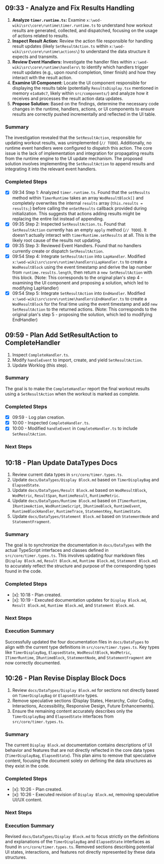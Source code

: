 ## 09:33 - Analyze and Fix Results Handling
1.  **Analyze `timer.runtime.ts`:** Examine `x:\wod-wiki\src\core\runtime\timer.runtime.ts` to understand how workout results are generated, collected, and dispatched, focusing on the usage of actions related to results.
2.  **Inspect Result Action:** Review the action file responsible for handling result updates (likely `SetResultAction.ts` within `x:\wod-wiki\src\core\runtime\actions\`) to understand the data structure it expects and transmits.
3.  **Review Event Handlers:** Investigate the handler files within `x:\wod-wiki\src\core\runtime\handlers\` to identify which handlers trigger result updates (e.g., upon round completion, timer finish) and how they interact with the result action.
4.  **Examine UI Component:** Locate the UI component responsible for displaying the results table (potentially `ResultsDisplay.tsx` mentioned in memory `e1a8a0c7`, likely within `src/components/`) and analyze how it receives and processes the result action data updates.
5.  **Propose Solution:** Based on the findings, determine the necessary code changes in the runtime, handlers, actions, or UI components to ensure results are correctly pushed incrementally and reflected in the UI table.

### Summary
The investigation revealed that the `SetResultAction`, responsible for updating workout results, was unimplemented (`// TODO`). Additionally, no runtime event handlers were configured to dispatch this action. The core issue is the lack of implementation and integration for propagating results from the runtime engine to the UI update mechanism. The proposed solution involves implementing the `SetResultAction` to append results and integrating it into the relevant event handlers.

### Completed Steps
*   [x] 09:34 Step 1: Analyzed `timer.runtime.ts`. Found that the `setResults` method within `TimerRuntime` takes an array `WodResultBlock[]` and completely overwrites the internal `results` array (`this.results = results;`) before calling the `onSetResults` callback provided during initialization. This suggests that actions adding results might be replacing the entire list instead of appending.
*   [x] 09:35 Step 2: Inspected `SetResultAction.ts`. Found that `SetResultAction` currently has an empty `apply` method (`// TODO`). It doesn't actually interact with `timerRuntime.setResults` at all. This is the likely root cause of the results not updating.
*   [x] 09:35 Step 3: Reviewed Event Handlers. Found that no handlers currently create or dispatch `SetResultAction`.
*   [x] 09:54 Step 4: Integrate `SetResultAction` into `LapHandler`. Modified `x:\wod-wiki\src\core\runtime\handlers\LapHandler.ts` to create a `WodResultBlock` using the event timestamp and derive the lap number from `runtime.results.length`, then return a `new SetResultAction` with this block. (Note: This corresponds to the original plan's step 4 - examining the UI component and proposing a solution, which led to modifying LapHandler)
*   [x] 09:54 Step 5: Integrate `SetResultAction` into `EndHandler`. Modified `x:\wod-wiki\src\core\runtime\handlers\EndHandler.ts` to create a `WodResultBlock` for the final time using the event timestamp and add `new SetResultAction` to the returned actions. (Note: This corresponds to the original plan's step 5 - proposing the solution, which led to modifying EndHandler)

## 09:59 - Plan Add SetResultAction to CompleteHandler

1.  Inspect `CompleteHandler.ts`.
2.  Modify `handleEvent` to import, create, and yield `SetResultAction`.
3.  Update Worklog (this step).

### Summary

The goal is to make the `CompleteHandler` report the final workout results using a `SetResultAction` when the workout is marked as complete.

### Completed Steps

* [x]  09:59 - Log plan creation.
* [x]  10:00 - Inspected `CompleteHandler.ts`.
* [x]  10:00 - Modified `handleEvent` in `CompleteHandler.ts` to include `SetResultAction`.

### Next Steps

## 10:18 - Plan Update DataTypes Docs
1. Review current data types in `src/core/timer.types.ts`.
2. Update `docs/DataTypes/Display Block.md` based on `TimerDisplayBag` and `ElapsedState`.
3. Update `docs/DataTypes/Result Block.md` based on `WodResultBlock`, `WodMetric`, `ResultSpan`, `RuntimeResult`, `RuntimeMetric`.
4. Update `docs/DataTypes/Runtime Block.md` based on `ITimerRuntime`, `IRuntimeAction`, `WodRuntimeScript`, `IRuntimeBlock`, `RuntimeEvent`, `RuntimeBlockHandler`, `RuntimeTrace`, `StatementKey`, `RuntimeState`.
5. Update `docs/DataTypes/Statement Block.md` based on `StatementNode` and `StatementFragment`.

### Summary

The goal is to synchronize the documentation in `docs/DataTypes` with the actual TypeScript interfaces and classes defined in `src/core/timer.types.ts`. This involves updating four markdown files (`Display Block.md`, `Result Block.md`, `Runtime Block.md`, `Statement Block.md`) to accurately reflect the structure and purpose of the corresponding types found in the code.

### Completed Steps

* [x]: 10:18 - Plan created.
* [x]: 10:19 - Executed documentation updates for `Display Block.md`, `Result Block.md`, `Runtime Block.md`, and `Statement Block.md`.
        
### Next Steps



### Execution Summary
Successfully updated the four documentation files in `docs/DataTypes` to align with the current type definitions in `src/core/timer.types.ts`. Key types like `TimerDisplayBag`, `ElapsedState`, `WodResultBlock`, `WodMetric`, `ITimerRuntime`, `IRuntimeBlock`, `StatementNode`, and `StatementFragment` are now correctly documented.

## 10:26 - Plan Revise Display Block Docs
1. Review `docs/DataTypes/Display Block.md` for sections not directly based on `TimerDisplayBag` or `ElapsedState` types.
2. Remove speculative sections (Display States, Hierarchy, Color Coding, Interactions, Accessibility, Responsive Design, Future Enhancements).
3. Ensure the remaining content accurately describes only the `TimerDisplayBag` and `ElapsedState` interfaces from `src/core/timer.types.ts`.

### Summary

The current `Display Block.md` documentation contains descriptions of UI behavior and features that are not directly reflected in the core data types (`TimerDisplayBag`, `ElapsedState`). This plan aims to remove that speculative content, focusing the document solely on defining the data structures as they exist in the code.

### Completed Steps

* [x]: 10:26 - Plan created.
* [x]: 10:26 - Executed revision of `Display Block.md`, removing speculative UI/UX content.

### Next Steps



### Execution Summary
Revised `docs/DataTypes/Display Block.md` to focus strictly on the definitions and explanations of the `TimerDisplayBag` and `ElapsedState` interfaces as found in `src/core/timer.types.ts`. Removed sections describing potential UI states, interactions, and features not directly represented by these data structures.
